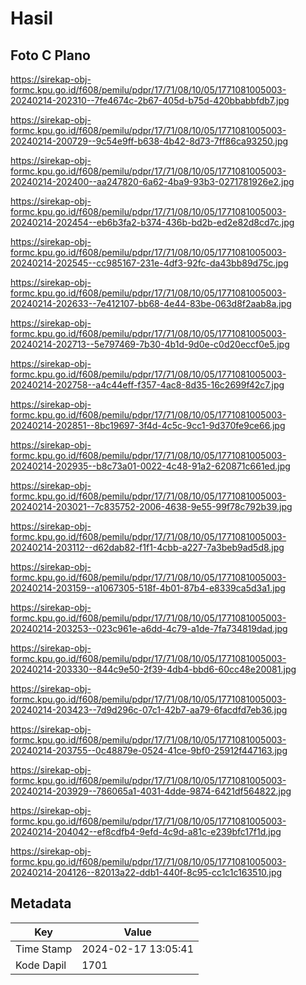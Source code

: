 # Hasil

## Foto C Plano

https://sirekap-obj-formc.kpu.go.id/f608/pemilu/pdpr/17/71/08/10/05/1771081005003-20240214-202310--7fe4674c-2b67-405d-b75d-420bbabbfdb7.jpg

https://sirekap-obj-formc.kpu.go.id/f608/pemilu/pdpr/17/71/08/10/05/1771081005003-20240214-200729--9c54e9ff-b638-4b42-8d73-7ff86ca93250.jpg

https://sirekap-obj-formc.kpu.go.id/f608/pemilu/pdpr/17/71/08/10/05/1771081005003-20240214-202400--aa247820-6a62-4ba9-93b3-0271781926e2.jpg

https://sirekap-obj-formc.kpu.go.id/f608/pemilu/pdpr/17/71/08/10/05/1771081005003-20240214-202454--eb6b3fa2-b374-436b-bd2b-ed2e82d8cd7c.jpg

https://sirekap-obj-formc.kpu.go.id/f608/pemilu/pdpr/17/71/08/10/05/1771081005003-20240214-202545--cc985167-231e-4df3-92fc-da43bb89d75c.jpg

https://sirekap-obj-formc.kpu.go.id/f608/pemilu/pdpr/17/71/08/10/05/1771081005003-20240214-202633--7e412107-bb68-4e44-83be-063d8f2aab8a.jpg

https://sirekap-obj-formc.kpu.go.id/f608/pemilu/pdpr/17/71/08/10/05/1771081005003-20240214-202713--5e797469-7b30-4b1d-9d0e-c0d20eccf0e5.jpg

https://sirekap-obj-formc.kpu.go.id/f608/pemilu/pdpr/17/71/08/10/05/1771081005003-20240214-202758--a4c44eff-f357-4ac8-8d35-16c2699f42c7.jpg

https://sirekap-obj-formc.kpu.go.id/f608/pemilu/pdpr/17/71/08/10/05/1771081005003-20240214-202851--8bc19697-3f4d-4c5c-9cc1-9d370fe9ce66.jpg

https://sirekap-obj-formc.kpu.go.id/f608/pemilu/pdpr/17/71/08/10/05/1771081005003-20240214-202935--b8c73a01-0022-4c48-91a2-620871c661ed.jpg

https://sirekap-obj-formc.kpu.go.id/f608/pemilu/pdpr/17/71/08/10/05/1771081005003-20240214-203021--7c835752-2006-4638-9e55-99f78c792b39.jpg

https://sirekap-obj-formc.kpu.go.id/f608/pemilu/pdpr/17/71/08/10/05/1771081005003-20240214-203112--d62dab82-f1f1-4cbb-a227-7a3beb9ad5d8.jpg

https://sirekap-obj-formc.kpu.go.id/f608/pemilu/pdpr/17/71/08/10/05/1771081005003-20240214-203159--a1067305-518f-4b01-87b4-e8339ca5d3a1.jpg

https://sirekap-obj-formc.kpu.go.id/f608/pemilu/pdpr/17/71/08/10/05/1771081005003-20240214-203253--023c961e-a6dd-4c79-a1de-7fa734819dad.jpg

https://sirekap-obj-formc.kpu.go.id/f608/pemilu/pdpr/17/71/08/10/05/1771081005003-20240214-203330--844c9e50-2f39-4db4-bbd6-60cc48e20081.jpg

https://sirekap-obj-formc.kpu.go.id/f608/pemilu/pdpr/17/71/08/10/05/1771081005003-20240214-203423--7d9d296c-07c1-42b7-aa79-6facdfd7eb36.jpg

https://sirekap-obj-formc.kpu.go.id/f608/pemilu/pdpr/17/71/08/10/05/1771081005003-20240214-203755--0c48879e-0524-41ce-9bf0-25912f447163.jpg

https://sirekap-obj-formc.kpu.go.id/f608/pemilu/pdpr/17/71/08/10/05/1771081005003-20240214-203929--786065a1-4031-4dde-9874-6421df564822.jpg

https://sirekap-obj-formc.kpu.go.id/f608/pemilu/pdpr/17/71/08/10/05/1771081005003-20240214-204042--ef8cdfb4-9efd-4c9d-a81c-e239bfc17f1d.jpg

https://sirekap-obj-formc.kpu.go.id/f608/pemilu/pdpr/17/71/08/10/05/1771081005003-20240214-204126--82013a22-ddb1-440f-8c95-cc1c1c163510.jpg


## Metadata

| Key        | Value               |
| ---------- | ------------------- |
| Time Stamp | 2024-02-17 13:05:41 |
| Kode Dapil | 1701                |



